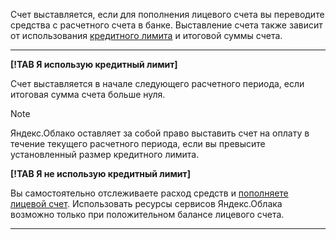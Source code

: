 Счет выставляется, если для пополнения лицевого счета вы переводите средства с расчетного счета в банке. Выставление счета также зависит от использования [кредитного лимита](../concepts/credit-limit.md) и итоговой суммы счета.

  ---  
      
 **[!TAB Я использую кредитный лимит]**
 
 Счет выставляется в начале следующего расчетного периода, если итоговая сумма счета больше нуля.
 
 > [!NOTE]
 >
 > Яндекс.Облако оставляет за собой право выставить счет на оплату в течение текущего расчетного периода, если вы превысите установленный размер кредитного лимита.
 >

        
 **[!TAB Я не использую кредитный лимит]**
 
 Вы самостоятельно отслеживаете расход средств и [пополняете лицевой счет](../operations/pay-the-bill.md). Использовать ресурсы сервисов Яндекс.Облака возможно только при положительном балансе лицевого счета. 
       
  ---   

